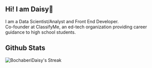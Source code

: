 ## Hi! I am Daisy🌼

I am a Data Scientist/Analyst and Front End Developer. <br>
Co-founder at ClassifyMe, an ed-tech organization providing career guidance to high school students.

<!--
**BochaberiDaisy/BochaberiDaisy** is a ✨ _special_ ✨ repository because its `README.md` (this file) appears on your GitHub profile.

Here are some ideas to get you started:

- 🔭 I’m currently working on ...
- 🌱 I’m currently learning ...
- 👯 I’m looking to collaborate on ...
- 🤔 I’m looking for help with ...
- 💬 Ask me about ...
- 📫 How to reach me: ...
- 😄 Pronouns: ...
- ⚡ Fun fact: ...
-->

## Github Stats

![BochaberiDaisy's Streak](https://github-readme-streak-stats.herokuapp.com/?user=BochaberiDaisy&theme=vue&hide_border=true)
